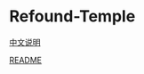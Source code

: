 # Refound-Temple

[中文说明](https://github.com/Ivanlon30000/Refound-Temple/blob/master/README_CN.md "中文说明")

[README](https://github.com/Ivanlon30000/Refound-Temple/blob/master/README_EN.md "README")
